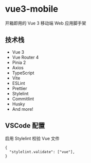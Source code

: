 # vue3-mobile

开箱即用的 Vue 3 移动端 Web 应用脚手架

## 技术栈

- Vue 3
- Vue Router 4
- Pinia 2
- Axios
- TypeScript
- Vite
- ESLint
- Prettier
- Stylelint
- Commitlint
- Husky
- And more!

## VSCode 配置

启用 Stylelint 校验 Vue 文件

```jsonc
{
  "stylelint.validate": ["vue"],
}
```
